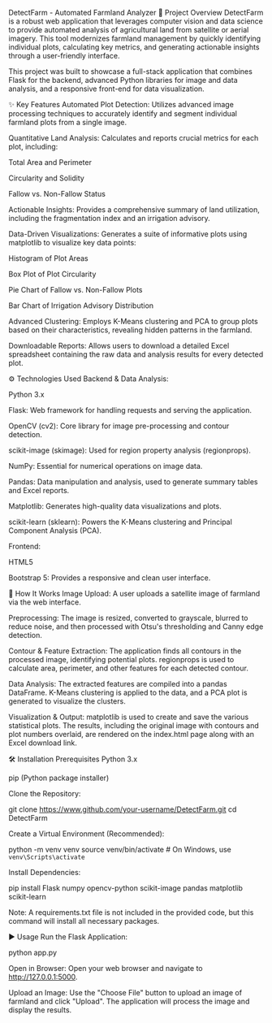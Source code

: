 DetectFarm - Automated Farmland Analyzer
🌟 Project Overview
DetectFarm is a robust web application that leverages computer vision and data science to provide automated analysis of agricultural land from satellite or aerial imagery. This tool modernizes farmland management by quickly identifying individual plots, calculating key metrics, and generating actionable insights through a user-friendly interface.

This project was built to showcase a full-stack application that combines Flask for the backend, advanced Python libraries for image and data analysis, and a responsive front-end for data visualization.

✨ Key Features
Automated Plot Detection: Utilizes advanced image processing techniques to accurately identify and segment individual farmland plots from a single image.

Quantitative Land Analysis: Calculates and reports crucial metrics for each plot, including:

Total Area and Perimeter

Circularity and Solidity

Fallow vs. Non-Fallow Status

Actionable Insights: Provides a comprehensive summary of land utilization, including the fragmentation index and an irrigation advisory.

Data-Driven Visualizations: Generates a suite of informative plots using matplotlib to visualize key data points:

Histogram of Plot Areas

Box Plot of Plot Circularity

Pie Chart of Fallow vs. Non-Fallow Plots

Bar Chart of Irrigation Advisory Distribution

Advanced Clustering: Employs K-Means clustering and PCA to group plots based on their characteristics, revealing hidden patterns in the farmland.

Downloadable Reports: Allows users to download a detailed Excel spreadsheet containing the raw data and analysis results for every detected plot.

⚙️ Technologies Used
Backend & Data Analysis:

Python 3.x

Flask: Web framework for handling requests and serving the application.

OpenCV (cv2): Core library for image pre-processing and contour detection.

scikit-image (skimage): Used for region property analysis (regionprops).

NumPy: Essential for numerical operations on image data.

Pandas: Data manipulation and analysis, used to generate summary tables and Excel reports.

Matplotlib: Generates high-quality data visualizations and plots.

scikit-learn (sklearn): Powers the K-Means clustering and Principal Component Analysis (PCA).

Frontend:

HTML5

Bootstrap 5: Provides a responsive and clean user interface.

🚀 How It Works
Image Upload: A user uploads a satellite image of farmland via the web interface.

Preprocessing: The image is resized, converted to grayscale, blurred to reduce noise, and then processed with Otsu's thresholding and Canny edge detection.

Contour & Feature Extraction: The application finds all contours in the processed image, identifying potential plots. regionprops is used to calculate area, perimeter, and other features for each detected contour.

Data Analysis: The extracted features are compiled into a pandas DataFrame. K-Means clustering is applied to the data, and a PCA plot is generated to visualize the clusters.

Visualization & Output: matplotlib is used to create and save the various statistical plots. The results, including the original image with contours and plot numbers overlaid, are rendered on the index.html page along with an Excel download link.

🛠️ Installation
Prerequisites
Python 3.x

pip (Python package installer)

Clone the Repository:

git clone https://www.github.com/your-username/DetectFarm.git
cd DetectFarm

Create a Virtual Environment (Recommended):

python -m venv venv
source venv/bin/activate  # On Windows, use `venv\Scripts\activate`

Install Dependencies:

pip install Flask numpy opencv-python scikit-image pandas matplotlib scikit-learn

Note: A requirements.txt file is not included in the provided code, but this command will install all necessary packages.

▶️ Usage
Run the Flask Application:

python app.py

Open in Browser:
Open your web browser and navigate to http://127.0.0.1:5000.

Upload an Image:
Use the "Choose File" button to upload an image of farmland and click "Upload". The application will process the image and display the results.
